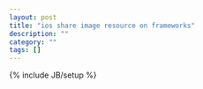 ```yaml
---
layout: post
title: "ios share image resource on frameworks"
description: ""
category: ""
tags: []
---
```

{% include JB/setup %}
